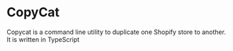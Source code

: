 # CopyCat
Copycat is a command line utility to duplicate one Shopify store to another. It is written in TypeScript